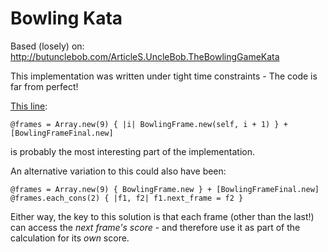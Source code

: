 # Bowling Kata

Based (losely) on: http://butunclebob.com/ArticleS.UncleBob.TheBowlingGameKata

This implementation was written under tight time constraints - The code is far from perfect!

[This line](https://github.com/tom-lord/bowling_kata/blob/46b6b85ad6f490bcf1fd9d3527b0dcbcfb06d2ea/lib/bowling_game.rb#L9):

```
@frames = Array.new(9) { |i| BowlingFrame.new(self, i + 1) } + [BowlingFrameFinal.new]
```

is probably the most interesting part of the implementation.

An alternative variation to this could also have been:

```
@frames = Array.new(9) { BowlingFrame.new } + [BowlingFrameFinal.new]
@frames.each_cons(2) { |f1, f2| f1.next_frame = f2 }
```

Either way, the key to this solution is that each frame (other than the last!) can access the
_next frame's score_ - and therefore use it as part of the calculation for its _own_ score.
